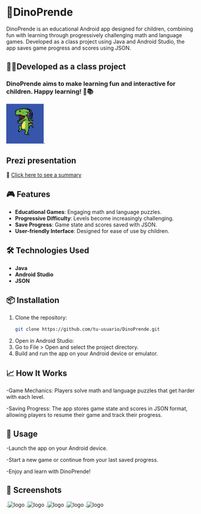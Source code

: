 
# 🦖DinoPrende

DinoPrende is an educational Android app designed for children, combining fun with learning through progressively challenging math and language games. Developed as a class project using Java and Android Studio, the app saves game progress and scores using JSON.


## 👨‍🏫Developed as a class project
### DinoPrende aims to make learning fun and interactive for children. Happy learning! 🦖📚

<img src="/dinoprendeImg/logo.PNG" alt="logo" width="100" heigth="100"/>.
## Prezi presentation
🔗 [Click here to see a summary](https://prezi.com/p/tx3b5ihqu9af/?present=1)


## 🎮 Features

- **Educational Games**: Engaging math and language puzzles.
- **Progressive Difficulty**: Levels become increasingly challenging.
- **Save Progress**: Game state and scores saved with JSON.
- **User-friendly Interface**: Designed for ease of use by children.

## 🛠 Technologies Used

- **Java**
- **Android Studio**
- **JSON**

## 📦 Installation

1. Clone the repository:
   ```bash
   git clone https://github.com/tu-usuario/DinoPrende.git
   
2. Open in Android Studio:
3. Go to File > Open and select the project directory.
4. Build and run the app on your Android device or emulator.

## 📈 How It Works

-Game Mechanics: Players solve math and language puzzles that get harder with each level.

-Saving Progress: The app stores game state and scores in JSON format, allowing players to resume their game and track their progress.

## 🚀 Usage
-Launch the app on your Android device.

-Start a new game or continue from your last saved progress.

-Enjoy and learn with DinoPrende!

## 📸 Screenshots
.<img src="/dinoprendeImg/numbers.PNG" alt="logo" width="100" heigth="100"/>
.<img src="/dinoprendeImg/over.PNG" alt="logo" width="200" heigth="100"/>
.<img src="/dinoprendeImg/puntos.PNG" alt="logo" width="200" heigth="100"/>
.<img src="/dinoprendeImg/letters.PNG" alt="logo" width="200" heigth="100"/>
.<img src="/dinoprendeImg/landscape.PNG" alt="logo" width="200" heigth="100"/>
